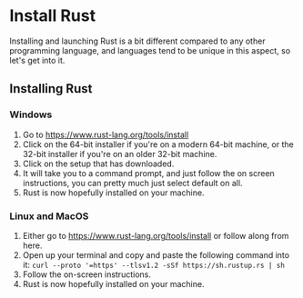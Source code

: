 # Install Rust

<p> Installing and launching Rust is a bit different compared to any other programming language, and languages tend to be unique in this aspect,
so let's get into it.<p>

## Installing Rust

### Windows

1. Go to https://www.rust-lang.org/tools/install 
2. Click on the 64-bit installer if you're on a modern 64-bit machine, or the 32-bit installer if you're on an older 32-bit machine. 
3. Click on the setup that has downloaded.
4. It will take you to a command prompt, and just follow the on screen instructions, you can pretty much just select default on all.
5. Rust is now hopefully installed on your machine.

### Linux and MacOS

1. Either go to https://www.rust-lang.org/tools/install or follow along from here.
2. Open up your terminal and copy and paste the following command into it: ```curl --proto '=https' --tlsv1.2 -sSf https://sh.rustup.rs | sh```
3. Follow the on-screen instructions.
4. Rust is now hopefully installed on your machine.